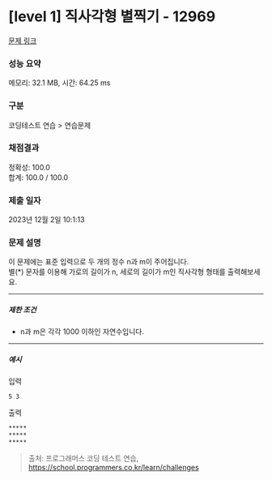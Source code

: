 # [level 1] 직사각형 별찍기 - 12969 

[문제 링크](https://school.programmers.co.kr/learn/courses/30/lessons/12969?language=javascript) 

### 성능 요약

메모리: 32.1 MB, 시간: 64.25 ms

### 구분

코딩테스트 연습 > 연습문제

### 채점결과

정확성: 100.0<br/>합계: 100.0 / 100.0

### 제출 일자

2023년 12월 2일 10:1:13

### 문제 설명

<p style="user-select: auto !important;">이 문제에는 표준 입력으로 두 개의 정수 n과 m이 주어집니다.<br style="user-select: auto !important;">
별(*) 문자를 이용해 가로의 길이가 n, 세로의 길이가 m인 직사각형 형태를 출력해보세요.</p>

<hr style="user-select: auto !important;">

<h5 style="user-select: auto !important;">제한 조건</h5>

<ul style="user-select: auto !important;">
<li style="user-select: auto !important;">n과 m은 각각 1000 이하인 자연수입니다.</li>
</ul>

<hr style="user-select: auto !important;">

<h5 style="user-select: auto !important;">예시</h5>

<p style="user-select: auto !important;">입력</p>
<div class="highlight" style="user-select: auto !important;"><pre class="codehilite" style="user-select: auto !important;"><code style="user-select: auto !important;">5 3
</code></pre></div>
<p style="user-select: auto !important;">출력</p>
<div class="highlight" style="user-select: auto !important;"><pre class="codehilite" style="user-select: auto !important;"><code style="user-select: auto !important;">*****
*****
*****
</code></pre></div>

> 출처: 프로그래머스 코딩 테스트 연습, https://school.programmers.co.kr/learn/challenges